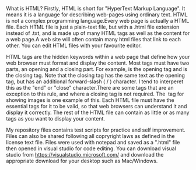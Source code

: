 What is HTML?
Firstly, HTML is short for "HyperText Markup Language". It means it is a language for describing web-pages using ordinary text. HTML is not a complex programming language.Every web page is actually a HTML file. Each HTML file is just a plain-text file, but with a .html file extension instead of .txt, and is made up of many HTML tags as well as the content for a web page.A web site will often contain many html files that link to each other. You can edit HTML files with your favourite editor.

HTML tags are the hidden keywords within a web page that define how your web browser must format and display the content.
Most tags must have two parts, an opening and a closing part. For example, <html> is the opening tag and </html> is the closing tag. Note that the closing tag has the same text as the opening tag, but has an additional forward-slash ( / ) character. I tend to interperet this as the "end" or "close" character.There are some tags that are an exception to this rule, and where a closing tag is not required. The <img> tag for showing images is one example of this. Each HTML file must have the essential tags for it to be valid, so that web browsers can understand it and display it correctly. The rest of the HTML file can contain as little or as many tags as you want to display your content.

My repository files contains test scripts for practice and self improvement. Files can also be shared following all copryright laws as defined in the license text file. Files were used with notepad and saved as a ".html" file then opened in visual studio for code editing. You can download visual studio from https://visualstudio.microsoft.com/ and download the appropriate download for your desktop such as Mac/Windows.  
